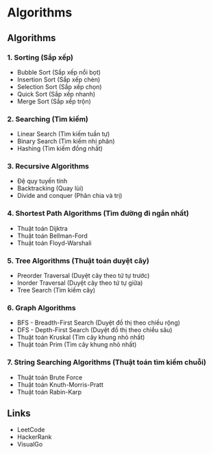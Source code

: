 # Algorithms

## Algorithms
### 1. Sorting (Sắp xếp)
- Bubble Sort (Sắp xếp nổi bọt)
- Insertion Sort (Sắp xếp chèn)
- Selection Sort (Sắp xếp chọn)
- Quick Sort (Sắp xếp nhanh)
- Merge Sort (Sắp xếp trộn)

### 2. Searching (Tìm kiếm)
- Linear Search (Tìm kiếm tuần tự)
- Binary Search (Tìm kiếm nhị phân)
- Hashing (Tìm kiếm đồng nhất)

### 3. Recursive Algorithms
- Đệ quy tuyến tính
- Backtracking (Quay lùi)
- Divide and conquer (Phân chia và trị)

### 4. Shortest Path Algorithms (Tìm đường đi ngắn nhất)
- Thuật toán Dijktra
- Thuật toán Bellman-Ford
- Thuật toán Floyd-Warshali

### 5. Tree Algorithms (Thuật toán duyệt cây)
- Preorder Traversal (Duyệt cây theo tứ tự trước)
- Inorder Traversal (Duyệt cây theo tứ tự giữa)
- Tree Search (Tìm kiếm cây)

### 6. Graph Algorithms
- BFS - Breadth-First Search (Duyệt đồ thị theo chiều rộng)
- DFS - Depth-First Search (Duyệt đồ thị theo chiều sâu)
- Thuật toán Kruskal (Tìm cây khung nhỏ nhất)
- Thuật toán Prim (Tìm cây khung nhỏ nhất)

### 7. String Searching Algorithms (Thuật toán tìm kiếm chuỗi)
- Thuật toán Brute Force
- Thuật toán Knuth-Morris-Pratt
- Thuật toán Rabin-Karp

## Links
- LeetCode
- HackerRank
- VisualGo
